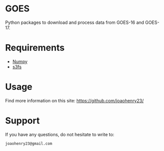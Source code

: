 # GOES
Python packages to download and process data from GOES-16 and GOES-17.

# Requirements
- [Numpy](https://numpy.org/)
- [s3fs](https://s3fs.readthedocs.io/en/latest/install.html)


# Usage
Find more information on this site: https://github.com/joaohenry23/

# Support
If you have any questions, do not hesitate to write to:
```
joaohenry23@gmail.com

```

